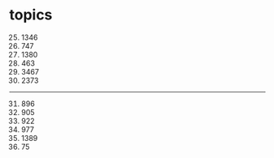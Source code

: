 # topics

25. 1346
1.  747
1.  1380
1.  463
1.  3467
1. 2373

---

31. 896 
1. 905
1. 922
1. 977
1. 1389
1. 75